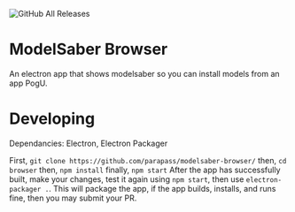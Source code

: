 ![GitHub All Releases](https://img.shields.io/github/downloads/parapass/modelsaber-browser/total)
# ModelSaber Browser
An electron app that shows modelsaber so you can install models from an app PogU.

# Developing

Dependancies:
Electron,
Electron Packager

First,
`git clone https://github.com/parapass/modelsaber-browser/`
then,
`cd browser`
then,
`npm install`
finally,
`npm start`
After the app has successfully built, make your changes, test it again using `npm start`, then use `electron-packager .`. This will package the app, if the app builds, installs, and runs fine, then you may submit your PR.
